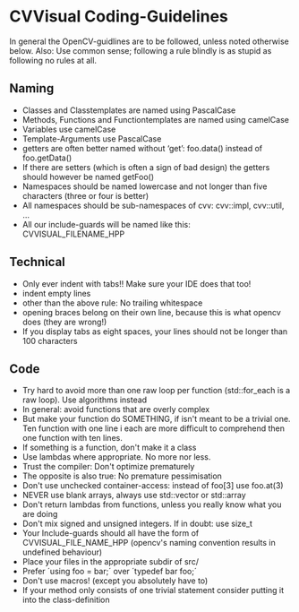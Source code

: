 CVVisual Coding-Guidelines
==========================

In general the OpenCV-guidlines are to be followed, unless noted otherwise below.
Also: Use common sense; following a rule blindly is as stupid as following no rules at all.


Naming
------

* Classes and Classtemplates are named using PascalCase
* Methods, Functions and Functiontemplates are named using camelCase
* Variables use camelCase
* Template-Arguments use PascalCase
* getters are often better named without ‘get’: foo.data() instead of foo.getData()
* If there are setters (which is often a sign of bad design) the getters should however be named getFoo()
* Namespaces should be named lowercase and not longer than five characters (three or four is better)
* All namespaces should be sub-namespaces of cvv: cvv::impl, cvv::util, …
* All our include-guards will be named like this: CVVISUAL\_FILENAME\_HPP


Technical
---------

* Only ever indent with tabs!! Make sure your IDE does that too!
* indent empty lines
* other than the above rule: No trailing whitespace
* opening braces belong on their own line, because this is what opencv does (they are wrong!)
* If you display tabs as eight spaces, your lines should not be longer than 100 characters

Code
----

* Try hard to avoid more than one raw loop per function (std::for\_each is a raw loop). Use algorithms instead
* In general: avoid functions that are overly complex
* But make your function do SOMETHING, if isn't meant to be a trivial one. Ten function with one line i
	each are more difficult to comprehend then one function with ten lines.
* If something is a function, don't make it a class
* Use lambdas where appropriate. No more nor less.
* Trust the compiler: Don't optimize prematurely
* The opposite is also true: No premature pessimisation
* Don't use unchecked container-access: instead of foo[3] use foo.at(3)
* NEVER use blank arrays, always use std::vector or std::array
* Don't return lambdas from functions, unless you really know what you are doing
* Don't mix signed and unsigned integers. If in doubt: use size\_t
* Your Include-guards should all have the form of CVVISUAL\_FILE\_NAME\_HPP (opencv's naming convention
	results in undefined behaviour)
* Place your files in the appropriate subdir of src/
* Prefer ´using foo = bar;´ over ´typedef bar foo;´
* Don't use macros! (except you absolutely have to)
* If your method only consists of one trivial statement consider putting it into the class-definition
